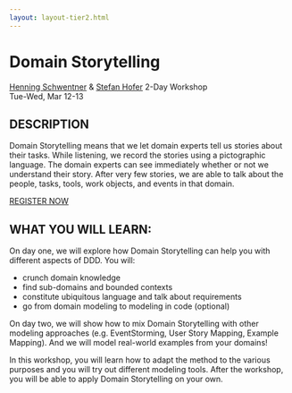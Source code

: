 ```yaml
---
layout: layout-tier2.html
---
```

<div class="container section workshop-single-page">
    <div class="row">
        <div class="col-xs-12 col-sm-2">
            <div class="speaker-container">
                <div class="new-co-workshop-images">
                    <div class="henning-schwentner"></div>
                    <div class="stefan-hofer"></div>                       
                </div>
            </div>
        </div>
        <div class="col-xs-12 col-sm-8 content">
            <h1>Domain Storytelling</h1>
            <p><span class="speaker-name"><a href="../speakers/henning-schwentner.html">Henning Schwentner</a> &amp; <a href="../speakers/stefan-hofer.html">Stefan Hofer</a></span>
            <span class="duration">2-Day Workshop<br>Tue-Wed, Mar 12-13</span></p>
            <h2>DESCRIPTION</h2>
            <p>Domain Storytelling means that we let domain experts tell us stories about their tasks. While listening, we record the stories using a pictographic language. The domain experts can see immediately whether or not we understand their story. After very few stories, we are able to talk about the people, tasks, tools, work objects, and events in that domain.</p>
            <div class="text-center"><a class="btn" href="https://ti.to/EDDD/explore-ddd-2024">REGISTER NOW</a></div>
            <h2>WHAT YOU WILL LEARN:</h2>
            <p>On day one, we will explore how Domain Storytelling can help you with different aspects of DDD. You will:</p>
            <ul>
                <li>crunch domain knowledge</li>
                <li>find sub-domains and bounded contexts</li>
                <li>constitute ubiquitous language and talk about requirements</li>
                <li>go from domain modeling to modeling in code (optional)</li>
            </ul>
            <p>On day two, we will show how to mix Domain Storytelling with other modeling approaches (e.g. EventStorming, User Story Mapping, Example Mapping). And we will model real-world examples from your domains!</p>
            <p>In this workshop, you will learn how to adapt the method to the various purposes and you will try out different modeling tools. After the workshop, you will be able to apply Domain Storytelling on your own.</p>
        </div>
    </div>
</div>